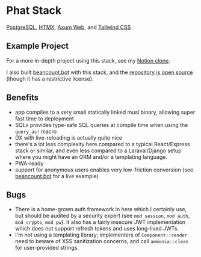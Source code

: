 # Phat Stack

[PostgreSQL](https://www.postgresql.org/), [HTMX](https://htmx.org/),
[Axum Web](https://github.com/tokio-rs/axum), and
[Tailwind CSS](https://tailwindcss.com/)

## Example Project

For a more in-depth project using this stack, see my [Notion
clone](https://github.com/jdevries3133/nc).

I also built [beancount.bot](https://beancount.bot) with this stack, and the
[repository is open source](https://github.com/jdevries3133/calcount) (though it
has a restrictive license).

## Benefits

- app compiles to a very small statically linked musl binary, allowing super
  fast time to deployment
- SQLx provides type-safe SQL queries at compile time when using the `query_as!`
  macro
- DX with live-reloading is actually quite nice
- there's a lot less complexity here compared to a typical React/Express stack
  or similar, and even less compared to a Laraval/Django setup where you might
  have an ORM and/or a templating language.
- PWA-ready
- support for anonymous users enables very low-friction conversion (see
  [beancount.bot](https://beancount.bot) for a live example)

## Bugs

- There is a home-grown auth framework in here which I certainly use, but should
  be audited by a security expert (see `mod session`, `mod auth`, `mod crypto`,
  `mod pw`). It also has a fairly insecure JWT implementation which does not
  support refresh tokens and uses long-lived JWTs.
- I'm not using a templating library; implementers of `Component::render` need
  to beware of XSS sanitization concerns, and call `ammonia::clean` for
  user-provided strings.

